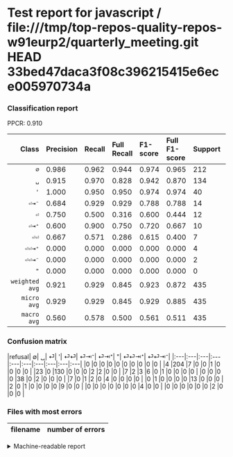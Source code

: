 # Test report for javascript / file:///tmp/top-repos-quality-repos-w91eurp2/quarterly_meeting.git HEAD 33bed47daca3f08c396215415e6ece005970734a

### Classification report

PPCR: 0.910

| Class | Precision | Recall | Full Recall | F1-score | Full F1-score | Support | Full Support | PPCR |
|------:|:----------|:-------|:------------|:---------|:---------|:--------|:-------------|:-----|
| `∅` | 0.986| 0.962| 0.944| 0.974| 0.965| 212| 216| 0.981 |
| `␣` | 0.915| 0.970| 0.828| 0.942| 0.870| 134| 157| 0.854 |
| `'` | 1.000| 0.950| 0.950| 0.974| 0.974| 40| 40| 1.000 |
| `⏎⇥⁻` | 0.684| 0.929| 0.929| 0.788| 0.788| 14| 14| 1.000 |
| `⏎` | 0.750| 0.500| 0.316| 0.600| 0.444| 12| 19| 0.632 |
| `⏎⇥⁺` | 0.600| 0.900| 0.750| 0.720| 0.667| 10| 12| 0.833 |
| `⏎⏎` | 0.667| 0.571| 0.286| 0.615| 0.400| 7| 14| 0.500 |
| `⏎⏎⇥⁺` | 0.000| 0.000| 0.000| 0.000| 0.000| 4| 4| 1.000 |
| `⏎⏎⇥⁻` | 0.000| 0.000| 0.000| 0.000| 0.000| 2| 2| 1.000 |
| `"` | 0.000| 0.000| 0.000| 0.000| 0.000| 0| 0| 0.000 |
| `weighted avg` | 0.921| 0.929| 0.845| 0.923| 0.872| 435| 478| 0.910 |
| `micro avg` | 0.929| 0.929| 0.845| 0.929| 0.885| 435| 478| 0.910 |
| `macro avg` | 0.560| 0.578| 0.500| 0.561| 0.511| 435| 478| 0.910 |

### Confusion matrix

|refusal|  ∅| ␣| ⏎| '| ⏎⏎| ⏎⇥⁻| ⏎⇥⁺| "| ⏎⏎⇥⁺| ⏎⏎⇥⁻| 
|:---|:---|:---|:---|:---|:---|:---|:---|:---|:---|
|0 |0 |0 |0 |0 |0 |0 |0 |0 |0 |
|4 |204 |7 |0 |0 |1 |0 |0 |0 |0 |
|23 |0 |130 |0 |0 |0 |2 |2 |0 |0 |
|7 |2 |3 |6 |0 |1 |0 |0 |0 |0 |
|0 |0 |0 |0 |38 |0 |2 |0 |0 |0 |
|7 |0 |1 |2 |0 |4 |0 |0 |0 |0 |
|0 |1 |0 |0 |0 |0 |13 |0 |0 |0 |
|2 |0 |1 |0 |0 |0 |0 |9 |0 |0 |
|0 |0 |0 |0 |0 |0 |0 |4 |0 |0 |
|0 |0 |0 |0 |0 |0 |2 |0 |0 |0 |

### Files with most errors

| filename | number of errors|
|:----:|:-----|

<details>
    <summary>Machine-readable report</summary>
```json
{
  "cl_report": {"\"": {"f1-score": 0.0, "precision": 0.0, "recall": 0.0, "support": 0}, "\u0027": {"f1-score": 0.9743589743589743, "precision": 1.0, "recall": 0.95, "support": 40}, "macro avg": {"f1-score": 0.5613398379836069, "precision": 0.5601877397105747, "recall": 0.578241340467474, "support": 435}, "micro avg": {"f1-score": 0.9287356321839081, "precision": 0.9287356321839081, "recall": 0.9287356321839081, "support": 435}, "weighted avg": {"f1-score": 0.9227094388783711, "precision": 0.9214924289770113, "recall": 0.9287356321839081, "support": 435}, "\u2205": {"f1-score": 0.973747016706444, "precision": 0.9855072463768116, "recall": 0.9622641509433962, "support": 212}, "\u23ce": {"f1-score": 0.6, "precision": 0.75, "recall": 0.5, "support": 12}, "\u23ce\u21e5\u207a": {"f1-score": 0.7200000000000001, "precision": 0.6, "recall": 0.9, "support": 10}, "\u23ce\u21e5\u207b": {"f1-score": 0.7878787878787878, "precision": 0.6842105263157895, "recall": 0.9285714285714286, "support": 14}, "\u23ce\u23ce": {"f1-score": 0.6153846153846153, "precision": 0.6666666666666666, "recall": 0.5714285714285714, "support": 7}, "\u23ce\u23ce\u21e5\u207a": {"f1-score": 0.0, "precision": 0.0, "recall": 0.0, "support": 4}, "\u23ce\u23ce\u21e5\u207b": {"f1-score": 0.0, "precision": 0.0, "recall": 0.0, "support": 2}, "\u2423": {"f1-score": 0.9420289855072463, "precision": 0.9154929577464789, "recall": 0.9701492537313433, "support": 134}},
  "cl_report_full": {"\"": {"f1-score": 0.0, "precision": 0.0, "recall": 0.0, "support": 0}, "\u0027": {"f1-score": 0.9743589743589743, "precision": 1.0, "recall": 0.95, "support": 40}, "macro avg": {"f1-score": 0.5107453097832376, "precision": 0.5601877397105747, "recall": 0.5002545110121376, "support": 478}, "micro avg": {"f1-score": 0.8849945235487404, "precision": 0.9287356321839081, "recall": 0.8451882845188284, "support": 478}, "weighted avg": {"f1-score": 0.872199311948653, "precision": 0.9141511303040646, "recall": 0.8451882845188284, "support": 478}, "\u2205": {"f1-score": 0.9645390070921985, "precision": 0.9855072463768116, "recall": 0.9444444444444444, "support": 216}, "\u23ce": {"f1-score": 0.44444444444444436, "precision": 0.75, "recall": 0.3157894736842105, "support": 19}, "\u23ce\u21e5\u207a": {"f1-score": 0.6666666666666665, "precision": 0.6, "recall": 0.75, "support": 12}, "\u23ce\u21e5\u207b": {"f1-score": 0.7878787878787878, "precision": 0.6842105263157895, "recall": 0.9285714285714286, "support": 14}, "\u23ce\u23ce": {"f1-score": 0.4, "precision": 0.6666666666666666, "recall": 0.2857142857142857, "support": 14}, "\u23ce\u23ce\u21e5\u207a": {"f1-score": 0.0, "precision": 0.0, "recall": 0.0, "support": 4}, "\u23ce\u23ce\u21e5\u207b": {"f1-score": 0.0, "precision": 0.0, "recall": 0.0, "support": 2}, "\u2423": {"f1-score": 0.8695652173913044, "precision": 0.9154929577464789, "recall": 0.8280254777070064, "support": 157}},
  "ppcr": 0.9100418410041841
}
```
</details>
